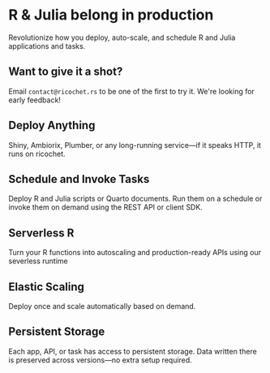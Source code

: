 # R & Julia belong in production

Revolutionize how you deploy, auto-scale, and schedule R and Julia applications and tasks.

## Want to give it a shot? 

Email `contact@ricochet.rs` to be one of the first to try it. We're looking for early feedback! 

## Deploy Anything

Shiny, Ambiorix, Plumber, or any long-running service—if it speaks HTTP, it runs on ricochet. 

## Schedule and Invoke Tasks 

Deploy R and Julia scripts or Quarto documents. Run them on a schedule or invoke them on demand using the REST API or client SDK.

## Serverless R 

Turn your R functions into autoscaling and production-ready APIs using our severless runtime

## Elastic Scaling

Deploy once and scale automatically based on demand.

## Persistent Storage

Each app, API, or task has access to persistent storage. Data written there is preserved across versions—no extra setup required.


